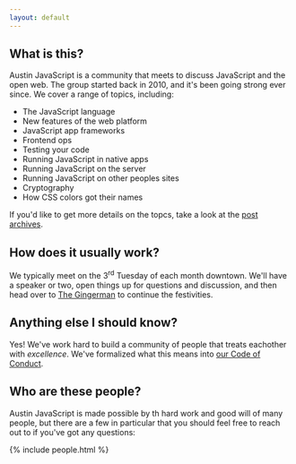 ```yaml
---
layout: default
---
```


## What is this?

Austin JavaScript is a community that meets to discuss JavaScript and the open web. The group started back in 2010, and it's been going strong ever since. We cover a range of topics, including:

- The JavaScript language
- New features of the web platform
- JavaScript app frameworks
- Frontend ops
- Testing your code
- Running JavaScript in native apps
- Running JavaScript on the server
- Running JavaScript on other peoples sites
- Cryptography
- How CSS colors got their names

If you'd like to get more details on the topcs, take a look at the [post archives][].

## How does it usually work?

We typically meet on the 3<sup>rd</sup> Tuesday of each month downtown. We'll have a speaker or two, open things up for questions and discussion, and then head over to [The Gingerman][] to continue the festivities.

## Anything else I should know?

Yes! We've work hard to build a community of people that treats eachother with *excellence*. We've formalized what this means into [our Code of Conduct][].

## Who are these people?

Austin JavaScript is made possible by th hard work and good will of many people, but there are a few in particular that you should feel free to reach out to if you've got any questions:

{% include people.html %}

[post archives]: /archive/
[The Gingerman]: http://thegingerman.com/austin/
[our Code of Conduct]: /austinjs-code-of-conduct/
